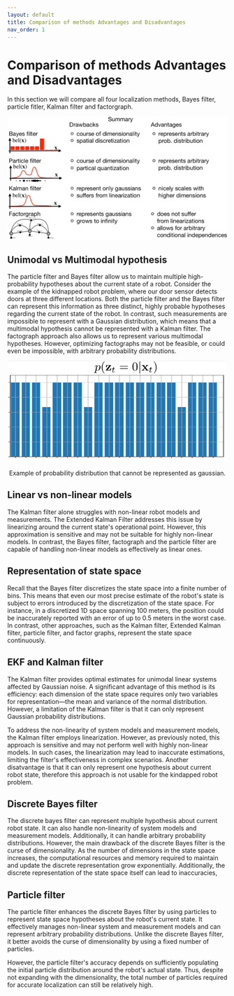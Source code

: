 ```yaml
---
layout: default
title: Comparison of methods Advantages and Disadvantages
nav_order: 1
---
```


# Comparison of methods Advantages and Disadvantages

In this section we will compare all four localization methods, Bayes filter, particle fitler, Kalman filter and factorgraph.

<p align="center">
    <img src="Comparison_summary.png" />
</p>

## Unimodal vs Multimodal hypothesis

The particle filter and Bayes filter allow us to maintain multiple high-probability hypotheses about the current state of a robot. Consider the example of the kidnapped robot problem, where our door sensor detects doors at three different locations. Both the particle filter and the Bayes filter can represent this information as three distinct, highly probable hypotheses regarding the current state of the robot. In contrast, such measurements are impossible to represent with a Gaussian distribution, which means that a multimodal hypothesis cannot be represented with a Kalman filter. The factograph approach also allows us to represent various multimodal hypotheses. However, optimizing factographs may not be feasible, or could even be impossible, with arbitrary probability distributions.

<p align="center">
    <img src="NonGaussProb.png" width="500"/>
    <p align="center">
    Example of probability distribution that cannot be represented as gaussian.
    </p>
</p>

## Linear vs non-linear models

The Kalman filter alone struggles with non-linear robot models and measurements. The Extended Kalman Filter addresses this issue by linearizing around the current state's operational point. However, this approximation is sensitive and may not be suitable for highly non-linear models. In contrast, the Bayes filter, factograph and the particle filter are capable of handling non-linear models as effectively as linear ones.

## Representation of state space

Recall that the Bayes filter discretizes the state space into a finite number of bins. This means that even our most precise estimate of the robot's state is subject to errors introduced by the discretization of the state space. For instance, in a discretized 1D space spanning 100 meters, the position could be inaccurately reported with an error of up to 0.5 meters in the worst case. In contrast, other approaches, such as the Kalman filter, Extended Kalman filter, particle filter, and factor graphs, represent the state space continuously.

## EKF and Kalman filter

The Kalman filter provides optimal estimates for unimodal linear systems affected by Gaussian noise. A significant advantage of this method is its efficiency: each dimension of the state space requires only two variables for representation—the mean and variance of the normal distribution. However, a limitation of the Kalman filter is that it can only represent Gaussian probability distributions.

To address the non-linearity of system models and measurement models, the Kalman filter employs linearization. However, as previously noted, this approach is sensitive and may not perform well with highly non-linear models. In such cases, the linearization may lead to inaccurate estimations, limiting the filter's effectiveness in complex scenarios. Another disatvantage is that it can only represent one hypothesis about current robot state, therefore this approach
is not usable for the kindapped robot problem.

## Discrete Bayes filter

The discrete bayes filter can represent multiple hypothesis about current robot state. It can also handle non-linearity of system models and measurement models. Additionally, it can handle arbitrary probability distributions. However, the main drawback of the discrete Bayes filter is the curse of dimensionality. As the number of dimensions in the state space increases, the computational resources and memory required to maintain and update the discrete representation grow exponentially. Additionally, the discrete representation of the state space itself can lead to inaccuracies,

## Particle filter

The particle filter enhances the discrete Bayes filter by using particles to represent state space hypotheses about the robot's current state. It effectively manages non-linear system and measurement models and can represent arbitrary probability distributions. Unlike the discrete Bayes filter, it better avoids the curse of dimensionality by using a fixed number of particles.

However, the particle filter's accuracy depends on sufficiently populating the initial particle distribution around the robot's actual state. Thus, despite not expanding with the dimensionality, the total number of particles required for accurate localization can still be relatively high.


